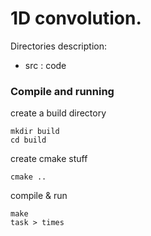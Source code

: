 1D convolution.
===================

Directories description:
- src  : code

### Compile and running

create a build directory

    mkdir build
    cd build

create cmake stuff

    cmake ..

compile & run

    make
    task > times

<!--### Performance graphics

Coming soon-->

